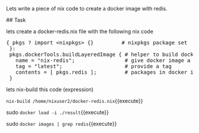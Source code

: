 Lets write a piece of nix code to create a docker image with redis.

## Task

lets create a docker-redis.nix file with the following nix code

<pre class="file" data-filename="docker-redis.nix" data-target="replace">{ pkgs ? import &ltnixpkgs&gt {}         # nixpkgs package set
 }:
 pkgs.dockerTools.buildLayeredImage { # helper to build docker image
   name = "nix-redis";                # give docker image a name
   tag = "latest";                    # provide a tag
   contents = [ pkgs.redis ];         # packages in docker image
 }
</pre>

lets nix-build this code (expression)

`nix-build /home/nixuser2/docker-redis.nix`{{execute}}

sudo `docker load -i ./result`{{execute}}

sudo `docker images | grep redis`{{execute}}

